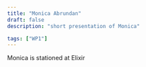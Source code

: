 ```yaml
---
title: "Monica Abrundan"
draft: false
description: "short presentation of Monica"

tags: ["WP1"]
---
```

Monica is stationed at Elixir